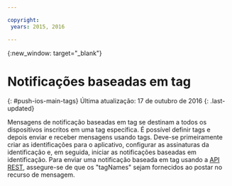 ```yaml
---

copyright:
 years: 2015, 2016

---
```


{:new_window: target="_blank"}
# Notificações baseadas em tag 
{: #push-ios-main-tags}
Última atualização: 17 de outubro de 2016
{: .last-updated}

Mensagens de notificação baseadas em tag se destinam a todos os
dispositivos inscritos em uma tag específica. É possível
definir tags e depois enviar e receber mensagens usando
  tags. Deve-se
primeiramente criar as identificações para o aplicativo, configurar as assinaturas da identificação
e, em seguida, iniciar as notificações baseadas em identificação. Para enviar uma
notificação baseada em tag usando a
[API
REST](https://mobile.{DomainName}/imfpush/), assegure-se de que os "tagNames" sejam fornecidos ao
postar no recurso de mensagem. 
